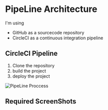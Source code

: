 # PipeLine Architecture

I'm using

- GitHub as a sourcecode repository
- CircleCI as a continuous integration pipeline

## CircleCI Pipeline

1. Clone the repository
2. build the project
3. deploy the project

![PipeLine Proccess](Digrams/PipeLineDesign.png)

## Required ScreenShots
